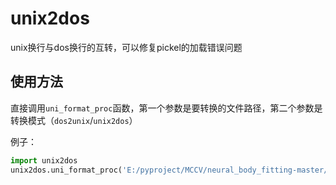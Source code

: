 # unix2dos
unix换行与dos换行的互转，可以修复pickel的加载错误问题

## 使用方法
直接调用`uni_format_proc`函数，第一个参数是要转换的文件路径，第二个参数是转换模式（`dos2unix`/`unix2dos`）

例子：
``` python
import unix2dos
unix2dos.uni_format_proc('E:/pyproject/MCCV/neural_body_fitting-master/helper_data/joint_offsets.pkl','dos2unix')
```